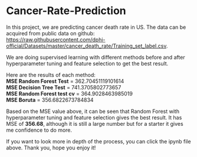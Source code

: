 # Cancer-Rate-Prediction

In this project, we are predicting cancer death rate in US. The data can be acquired from public data on github: https://raw.githubusercontent.com/dphi-official/Datasets/master/cancer_death_rate/Training_set_label.csv.

We are doing supervised learning with different methods before and after hyperparameter tuning and feature selection to get the best result.

Here are the results of each method:\
**MSE Random Forest Test**         =  362.70451119101614\
**MSE Decision Tree Test**         =  741.3705802773657\
**MSE Random Forest test cv**      =  364.9028463985019\
**MSE Boruta**                     =  356.6822673784834

Based on the MSE value above, it can be seen that Random Forest with hyperparameter tuning and feature selection gives the best result. It has MSE of **356.68**, although it is still a large number but for a starter it gives me confidence to do more.

If you want to look more in depth of the process, you can click the ipynb file above.
Thank you, hope you enjoy it!

